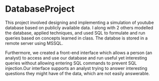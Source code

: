 # DatabaseProject
This project involved designing and implementing a simulation of youtube database based on publicly available data. I along with 2 others modelled the database, applied techniques, and used SQL to formulate and run queries based on concepts learned in class. The databse is stored in a remote server using MSSQL.

Furthermore, we created a front-end interface which allows a person (an analyst) to access and use  our database and run useful yet interesting queries without allowing entering SQL commands to prevent SQL injection.Our interface supports an analyst trying to answer interesting questions they might have of the data, which are not easily answerable. 
